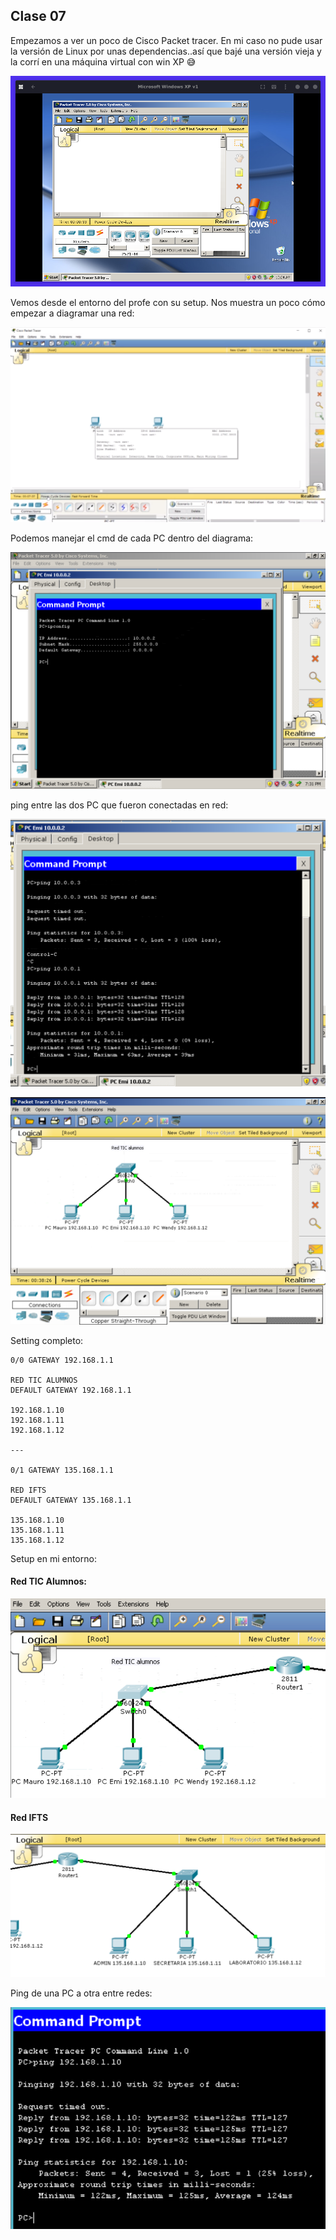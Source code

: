 ## Clase 07

Empezamos a ver un poco de Cisco Packet tracer. En mi caso no pude usar la versión de Linux por unas dependencias..así que bajé una versión vieja y la corrí en una máquina virtual con win XP 😅

![](./214-assets/ppt-28-tics.png)

Vemos desde el entorno del profe con su setup. Nos muestra un poco cómo empezar a diagramar una red:

![](./214-assets/ppt-29-tics.png)

Podemos manejar el cmd de cada PC dentro del diagrama:

![](./214-assets/ppt-30-tics.png)

ping entre las dos PC que fueron conectadas en red:

![](./214-assets/ppt-31-tics.png)

![](./214-assets/ppt-32-tics.png)

Setting completo:

```
0/0 GATEWAY 192.168.1.1

RED TIC ALUMNOS
DEFAULT GATEWAY 192.168.1.1

192.168.1.10
192.168.1.11
192.168.1.12

---

0/1 GATEWAY 135.168.1.1

RED IFTS
DEFAULT GATEWAY 135.168.1.1

135.168.1.10
135.168.1.11
135.168.1.12
```

Setup en mi entorno:

#### Red TIC Alumnos:

![](./214-assets/ppt-33-tics.png)

#### Red IFTS

![](./214-assets/ppt-34-tics.png)

Ping de una PC a otra entre redes:

![](./214-assets/ppt-35-tics.png)